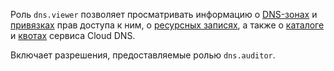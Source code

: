 Роль `dns.viewer` позволяет просматривать информацию о [DNS-зонах](../../dns/concepts/dns-zone.md) и [привязках](../../iam/concepts/access-control/index.md#access-bindings) прав доступа к ним, о [ресурсных записях](../../dns/concepts/resource-record.md), а также о [каталоге](../../resource-manager/concepts/resources-hierarchy.md#folder) и [квотах](../../dns/concepts/limits.md#cloud-dns-quotas) сервиса Cloud DNS.

Включает разрешения, предоставляемые ролью `dns.auditor`.
